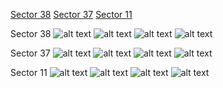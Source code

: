 [Sector 38](#sector38)
[Sector 37](#sector37)
[Sector 11](#sector11)

<a name = "sector38"></a>
Sector 38
![alt text](/tt/WASP-108_Sector_38/WASP-108_Sector_38_a_TimeSeries.png)
![alt text](/tt/WASP-108_Sector_38/WASP-108_Sector_38_b_FoldedLightCurve.png)
![alt text](/tt/WASP-108_Sector_38/WASP-108_Sector_38_b_IndividualTransitsWithFit.png)
![alt text](/tt/WASP-108_Sector_38/WASP-108_Sector_38_c_TimingResiduals.png)

<a name = "sector37"></a>
Sector 37
![alt text](/tt/WASP-108_Sector_37/WASP-108_Sector_37_a_TimeSeries.png)
![alt text](/tt/WASP-108_Sector_37/WASP-108_Sector_37_b_FoldedLightCurve.png)
![alt text](/tt/WASP-108_Sector_37/WASP-108_Sector_37_b_IndividualTransitsWithFit.png)
![alt text](/tt/WASP-108_Sector_37/WASP-108_Sector_37_c_TimingResiduals.png)

<a name = "sector11"></a>
Sector 11
![alt text](/tt/WASP-108_Sector_11/WASP-108_Sector_11_a_TimeSeries.png)
![alt text](/tt/WASP-108_Sector_11/WASP-108_Sector_11_b_FoldedLightCurve.png)
![alt text](/tt/WASP-108_Sector_11/WASP-108_Sector_11_b_IndividualTransitsWithFit.png)
![alt text](/tt/WASP-108_Sector_11/WASP-108_Sector_11_c_TimingResiduals.png)

